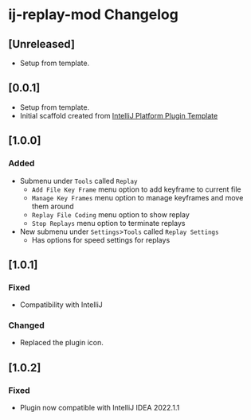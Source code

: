 <!-- Keep a Changelog guide -> https://keepachangelog.com -->

# ij-replay-mod Changelog

## [Unreleased]
- Setup from template.

## [0.0.1]
- Setup from template.
- Initial scaffold created from [IntelliJ Platform Plugin Template](https://github.com/JetBrains/intellij-platform-plugin-template)

## [1.0.0]
### Added
- Submenu under `Tools` called `Replay`
  - `Add File Key Frame` menu option to add keyframe to current file
  - `Manage Key Frames` menu option to manage keyframes and move them around
  - `Replay File Coding` menu option to show replay
  - `Stop Replays` menu option to terminate replays
- New submenu under `Settings`>`Tools` called `Replay Settings`
  - Has options for speed settings for replays
  
## [1.0.1]
### Fixed
 - Compatibility with IntelliJ
### Changed
 - Replaced the plugin icon.

## [1.0.2]
### Fixed
 - Plugin now compatible with IntelliJ IDEA 2022.1.1